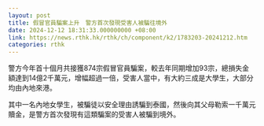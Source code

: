 ```yaml
---
layout: post
title: 假冒官員騙案上升　警方首次發現受害人被騙往境外
date: 2024-12-12 18:31:33.000000000 +08:00
link: https://news.rthk.hk/rthk/ch/component/k2/1783203-20241212.htm
categories: rthk
---
```


警方今年首十個月共接獲874宗假冒官員騙案，較去年同期增加93宗，總損失金額達到14億2千萬元，增幅超過一倍，受害人當中，有大約三成是大學生，大部分均由內地來港。

其中一名內地女學生，被騙徒以安全理由誘騙到泰國，然後向其父母勒索一千萬元贖金，是警方首次發現有這類騙案的受害人被騙到境外。
